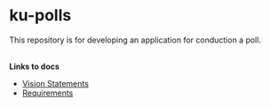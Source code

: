 # ku-polls

This repository is for developing an application for conduction a poll. <br>
<br>


**Links to docs** <br>
- [Vision Statements](../../wiki/Vision%20Statement) <br>
- [Requirements](../../wiki/Requirements)